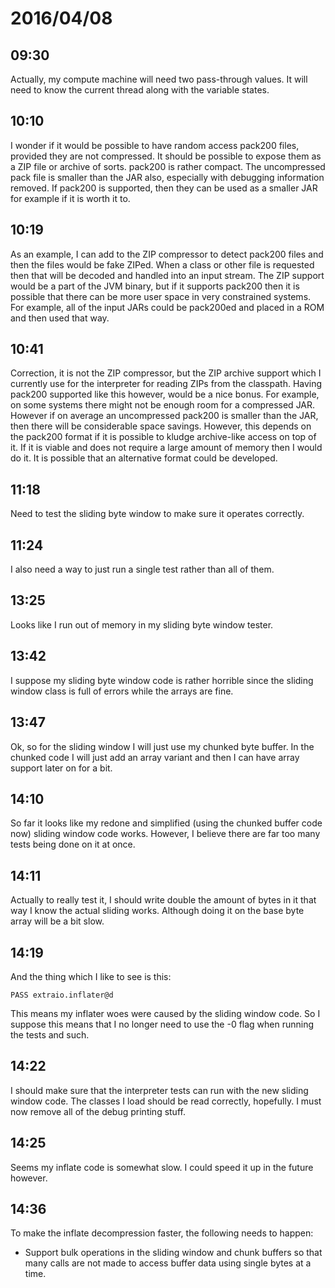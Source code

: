 # 2016/04/08

## 09:30

Actually, my compute machine will need two pass-through values. It will need
to know the current thread along with the variable states.

## 10:10

I wonder if it would be possible to have random access pack200 files, provided
they are not compressed. It should be possible to expose them as a ZIP file or
archive of sorts. pack200 is rather compact. The uncompressed pack file is
smaller than the JAR also, especially with debugging information removed. If
pack200 is supported, then they can be used as a smaller JAR for example if
it is worth it to.

## 10:19

As an example, I can add to the ZIP compressor to detect pack200 files and
then the files would be fake ZIPed. When a class or other file is requested
then that will be decoded and handled into an input stream. The ZIP support
would be a part of the JVM binary, but if it supports pack200 then it is
possible that there can be more user space in very constrained systems. For
example, all of the input JARs could be pack200ed and placed in a ROM and
then used that way.

## 10:41

Correction, it is not the ZIP compressor, but the ZIP archive support which I
currently use for the interpreter for reading ZIPs from the classpath. Having
pack200 supported like this however, would be a nice bonus. For example, on
some systems there might not be enough room for a compressed JAR. However if on
average an uncompressed pack200 is smaller than the JAR, then there will be
considerable space savings. However, this depends on the pack200 format if it
is possible to kludge archive-like access on top of it. If it is viable and
does not require a large amount of memory then I would do it. It is possible
that an alternative format could be developed.

## 11:18

Need to test the sliding byte window to make sure it operates correctly.

## 11:24

I also need a way to just run a single test rather than all of them.

## 13:25

Looks like I run out of memory in my sliding byte window tester.

## 13:42

I suppose my sliding byte window code is rather horrible since the sliding
window class is full of errors while the arrays are fine.

## 13:47

Ok, so for the sliding window I will just use my chunked byte buffer. In the
chunked code I will just add an array variant and then I can have array support
later on for a bit.

## 14:10

So far it looks like my redone and simplified (using the chunked buffer code
now) sliding window code works. However, I believe there are far too many tests
being done on it at once.

## 14:11

Actually to really test it, I should write double the amount of bytes in it
that way I know the actual sliding works. Although doing it on the base byte
array will be a bit slow.

## 14:19

And the thing which I like to see is this:

	PASS extraio.inflater@d

This means my inflater woes were caused by the sliding window code. So I
suppose this means that I no longer need to use the -0 flag when running the
tests and such.

## 14:22

I should make sure that the interpreter tests can run with the new sliding
window code. The classes I load should be read correctly, hopefully. I must
now remove all of the debug printing stuff.

## 14:25

Seems my inflate code is somewhat slow. I could speed it up in the future
however.

## 14:36

To make the inflate decompression faster, the following needs to happen:

 * Support bulk operations in the sliding window and chunk buffers so that
   many calls are not made to access buffer data using single bytes at a time.


